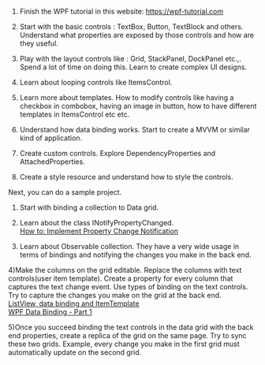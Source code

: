 1. Finish the WPF tutorial in this website: https://wpf-tutorial.com

1. Start with the basic controls : TextBox, Button, TextBlock and others. Understand what properties are exposed by those controls and how are they useful.
2. Play with the layout controls like : Grid, StackPanel, DockPanel etc.,. Spend a lot of time on doing this. Learn to create complex UI designs.
3. Learn about looping controls like ItemsControl.  
    
4. Learn more about templates. How to modify controls like having a checkbox in combobox, having an image in button, how to have different templates in ItemsControl etc etc.
5. Understand how data binding works. Start to create a MVVM or similar kind of application.
6. Create custom controls. Explore DependencyProperties and AttachedProperties.
7. Create a style resource and understand how to style the controls.

Next, you can do a sample project.

1) Start with binding a collection to Data grid.

2) Learn about the class INotifyPropertyChanged.  
[How to: Implement Property Change Notification](https://msdn.microsoft.com/en-us/library/vstudio/ms743695(v=vs.100).aspx "msdn.microsoft.com")

3) Learn about Observable collection. They have a very wide usage in terms of bindings and notifying the changes you make in the back end.

4)Make the columns on the grid editable. Replace the columns with text controls(user item template). Create a property for every column that captures the text change event. Use types of binding on the text controls. Try to capture the changes you make on the grid at the back end.  
[ListView, data binding and ItemTemplate](http://www.wpf-tutorial.com/listview-control/listview-data-binding-item-template/ "www.wpf-tutorial.com")  
[WPF Data Binding - Part 1](http://www.codeproject.com/Articles/29054/WPF-Data-Binding-Part "www.codeproject.com")

5)Once you succeed binding the text controls in the data grid with the back end properties, create a replica of the grid on the same page. Try to sync these two grids. Example, every change you make in the first grid must automatically update on the second grid.
